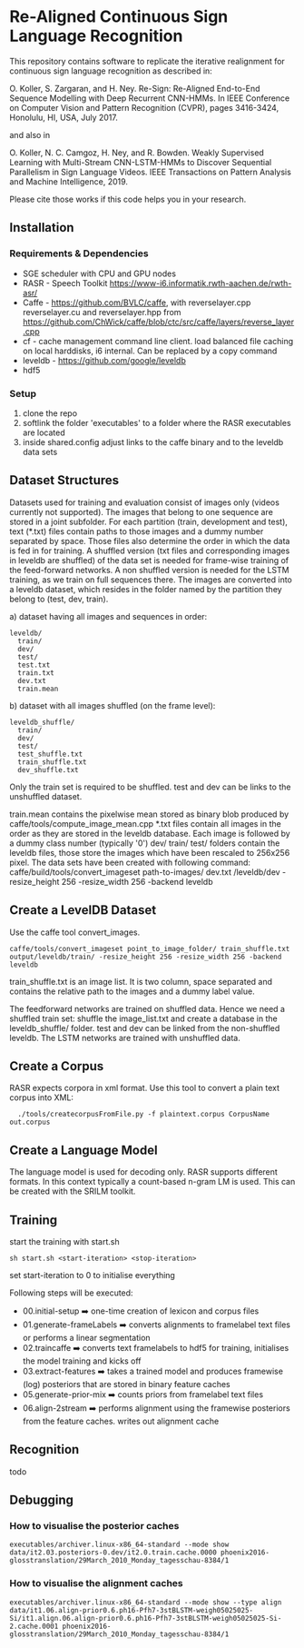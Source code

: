 
# Re-Aligned Continuous Sign Language Recognition

This repository contains software to replicate the iterative realignment for continuous sign language recognition as described in:

O. Koller, S. Zargaran, and H. Ney. Re-Sign: Re-Aligned End-to-End Sequence Modelling with Deep Recurrent CNN-HMMs. In IEEE Conference on Computer Vision and Pattern Recognition (CVPR), pages 3416-3424, Honolulu, HI, USA, July 2017.

and also in

O. Koller, N. C. Camgoz, H. Ney, and R. Bowden. Weakly Supervised Learning with Multi-Stream CNN-LSTM-HMMs to Discover Sequential Parallelism in Sign Language Videos. IEEE Transactions on Pattern Analysis and Machine Intelligence, 2019.

Please cite those works if this code helps you in your research.

## Installation

### Requirements & Dependencies

* SGE scheduler with CPU and GPU nodes
* RASR - Speech Toolkit https://www-i6.informatik.rwth-aachen.de/rwth-asr/
* Caffe - https://github.com/BVLC/caffe, with reverselayer.cpp reverselayer.cu and reverselayer.hpp from https://github.com/ChWick/caffe/blob/ctc/src/caffe/layers/reverse_layer.cpp
* cf -  cache management command line client. load balanced file caching on local harddisks, i6 internal. Can be replaced by a copy command
* leveldb - https://github.com/google/leveldb
* hdf5

### Setup

1. clone the repo
2. softlink the folder 'executables' to a folder where the RASR executables are located 
3. inside shared.config adjust links to the caffe binary and to the leveldb data sets

## Dataset Structures

Datasets used for training and evaluation consist of images only (videos currently not supported). 
The images that belong to one sequence are stored in a joint subfolder.
For each partition (train, development and test), text (\*.txt) files contain paths to those images and a dummy number separated by space.
Those files also determine the order in which the data is fed in for training.
A shuffled version (txt files and corresponding images in leveldb are shuffled) of the data set is needed for frame-wise training of the feed-forward networks.
A non shuffled version is needed for the LSTM training, as we train on full sequences there.
The images are converted into a leveldb dataset, which resides in the folder named by the partition they belong to (test, dev, train).

a) dataset having all images and sequences in order:
```
leveldb/
  train/
  dev/
  test/
  test.txt
  train.txt
  dev.txt
  train.mean
```
b) dataset with all images shuffled (on the frame level):
```
leveldb_shuffle/
  train/
  dev/
  test/
  test_shuffle.txt
  train_shuffle.txt
  dev_shuffle.txt
```
Only the train set is required to be shuffled. test and dev can be links to the unshuffled dataset.

train.mean contains the pixelwise mean stored as binary blob produced by caffe/tools/compute_image_mean.cpp
\*.txt files contain all images in the order as they are stored in the leveldb database. Each image is followed by a dummy class number (typically '0')
dev/ train/ test/ folders contain the leveldb files, those store the images which have been rescaled to 256x256 pixel. 
The data sets have been created with following command:
caffe/build/tools/convert_imageset path-to-images/ dev.txt /leveldb/dev -resize_height 256 -resize_width 256 -backend leveldb

## Create a LevelDB Dataset

Use the caffe tool convert_images. 
```
caffe/tools/convert_imageset point_to_image_folder/ train_shuffle.txt output/leveldb/train/ -resize_height 256 -resize_width 256 -backend leveldb
```
train_shuffle.txt is an image list. It is two column, space separated and contains the relative path to the images and a dummy label value. 

The feedforward networks are trained on shuffled data. Hence we need a shuffled train set: shuffle the image_list.txt and create a database in the leveldb_shuffle/ folder.
test and dev can be linked from the non-shuffled leveldb. The LSTM networks are trained with unshuffled data.


## Create a Corpus

RASR expects corpora in xml format. Use this tool to convert a plain text corpus into XML:
```
  ./tools/createcorpusFromFile.py -f plaintext.corpus CorpusName out.corpus
```
## Create a Language Model

The language model is used for decoding only. RASR supports different formats. In this context typically a count-based n-gram LM is used. This can be created with the SRILM toolkit.

## Training

start the training with start.sh
```
sh start.sh <start-iteration> <stop-iteration>
```
set start-iteration to 0 to initialise everything

Following steps will be executed:

* 00.initial-setup :arrow_right: one-time creation of lexicon and corpus files
* 01.generate-frameLabels :arrow_right: converts alignments to framelabel text files or performs a linear segmentation
* 02.traincaffe :arrow_right: converts text framelabels to hdf5 for training, initialises the model training and kicks off
* 03.extract-features :arrow_right: takes a trained model and produces framewise (log) posteriors that are stored in binary feature caches
* 05.generate-prior-mix :arrow_right: counts priors from framelabel text files
* 06.align-2stream :arrow_right: performs alignment using the framewise posteriors from the feature caches. writes out alignment cache

## Recognition
todo

## Debugging

### How to visualise the posterior caches
```
executables/archiver.linux-x86_64-standard --mode show data/it2.03.posteriors-0.dev/it2.0.train.cache.0000 phoenix2016-glosstranslation/29March_2010_Monday_tagesschau-8384/1
```
### How to visualise the alignment caches
```
executables/archiver.linux-x86_64-standard --mode show --type align data/it1.06.align-prior0.6.ph16-Pfh7-3stBLSTM-weigh05025025-Si/it1.align.06.align-prior0.6.ph16-Pfh7-3stBLSTM-weigh05025025-Si-2.cache.0001 phoenix2016-glosstranslation/29March_2010_Monday_tagesschau-8384/1
```
